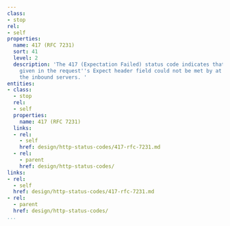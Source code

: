 ```yaml
---
class:
- stop
rel:
- self
properties:
  name: 417 (RFC 7231)
  sort: 41
  level: 2
  description: 'The 417 (Expectation Failed) status code indicates that the expectation
    given in the request''s Expect header field could not be met by at least one of
    the inbound servers. '
entities:
- class:
  - stop
  rel:
  - self
  properties:
    name: 417 (RFC 7231)
  links:
  - rel:
    - self
    href: design/http-status-codes/417-rfc-7231.md
  - rel:
    - parent
    href: design/http-status-codes/
links:
- rel:
  - self
  href: design/http-status-codes/417-rfc-7231.md
- rel:
  - parent
  href: design/http-status-codes/
...
```

